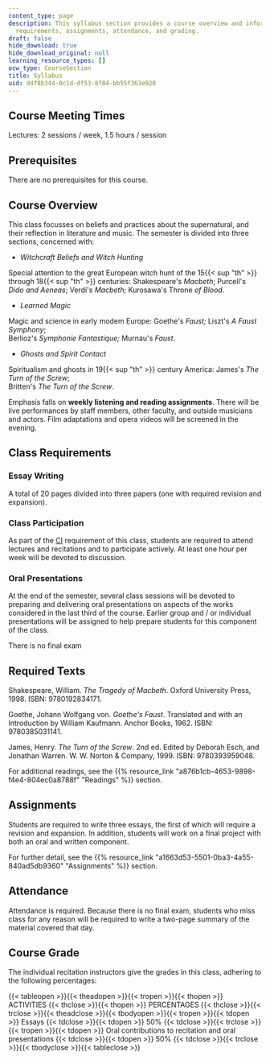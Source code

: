```yaml
---
content_type: page
description: This syllabus section provides a course overview and information on prerequisites,
  requirements, assignments, attendance, and grading.
draft: false
hide_download: true
hide_download_original: null
learning_resource_types: []
ocw_type: CourseSection
title: Syllabus
uid: d4f8b344-0c1d-df53-8f04-bb55f363e920
---
```

## Course Meeting Times

Lectures: 2 sessions / week, 1.5 hours / session

## Prerequisites

There are no prerequisites for this course.

## Course Overview

This class focusses on beliefs and practices about the supernatural, and their reflection in literature and music. The semester is divided into three sections, concerned with:

- *Witchcraft Beliefs and Witch Hunting*

Special attention to the great European witch hunt of the 15{{< sup "th" >}} through 18{{< sup "th" >}} centuries: Shakespeare's *Macbeth*; Purcell's *Dido and Aeneas*; Verdi's *Macbeth*; Kurosawa's Throne *of Blood*.

- *Learned Magic*

Magic and science in early modem Europe: Goethe's *Faust;* Liszt's *A Faust Symphony*;   
Berlioz's *Symphonie Fantastique;* Murnau's *Faust*.

- *Ghosts and Spirit Contact*

Spiritualism and ghosts in 19{{< sup "th" >}} century America: James's *The Turn of the Screw*;   
Britten's *The Turn of the Screw*.

Emphasis falls on **weekly listening and reading assignments**. There will be live performances by staff members, other faculty, and outside musicians and actors. Film adaptations and opera videos will be screened in the evening.

## Class Requirements

### Essay Writing

A total of 20 pages divided into three papers (one with required revision and expansion).

### Class Participation

As part of the [CI](http://web.mit.edu/commreq/) requirement of this class, students are required to attend lectures and recitations and to participate actively. At least one hour per week will be devoted to discussion.

### Oral Presentations

At the end of the semester, several class sessions will be devoted to preparing and delivering oral presentations on aspects of the works considered in the last third of the course. Earlier group and / or individual presentations will be assigned to help prepare students for this component of the class.

There is no final exam

## Required Texts

Shakespeare, William. *The Tragedy of Macbeth*. Oxford University Press, 1998. ISBN: 9780192834171.

Goethe, Johann Wolfgang von. *Goethe's Faust*. Translated and with an Introduction by William Kaufmann. Anchor Books, 1962. ISBN: 9780385031141.

James, Henry. *The Turn of the Screw*. 2nd ed. Edited by Deborah Esch, and Jonathan Warren. W. W. Norton & Company, 1999. ISBN: 9780393959048.

For additional readings, see the {{% resource_link "a876b1cb-4653-9898-f4e4-804ec0a8788f" "Readings" %}} section.

## Assignments

Students are required to write three essays, the first of which will require a revision and expansion. In addition, students will work on a final project with both an oral and written component.

For further detail, see the {{% resource_link "a1663d53-5501-0ba3-4a55-840ad5db9360" "Assignments" %}} section.

## Attendance

Attendance is required. Because there is no final exam, students who miss class for any reason will be required to write a two-page summary of the material covered that day.

## Course Grade

The individual recitation instructors give the grades in this class, adhering to the following percentages:

{{< tableopen >}}{{< theadopen >}}{{< tropen >}}{{< thopen >}}
ACTIVITIES
{{< thclose >}}{{< thopen >}}
PERCENTAGES
{{< thclose >}}{{< trclose >}}{{< theadclose >}}{{< tbodyopen >}}{{< tropen >}}{{< tdopen >}}
Essays
{{< tdclose >}}{{< tdopen >}}
50%
{{< tdclose >}}{{< trclose >}}{{< tropen >}}{{< tdopen >}}
Oral contributions to recitation and oral presentations
{{< tdclose >}}{{< tdopen >}}
50%
{{< tdclose >}}{{< trclose >}}{{< tbodyclose >}}{{< tableclose >}}